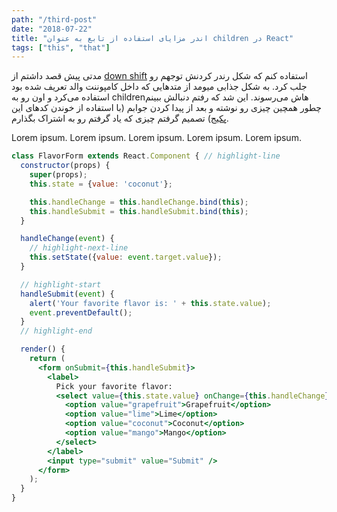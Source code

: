 ```yaml
---
path: "/third-post"
date: "2018-07-22"
title: "اندر مزایای استفاده از تابع به عنوان children در React"
tags: ["this", "that"]
---
```


مدتی پیش قصد داشتم از [down shift](https://github.com/paypal/downshift) استفاده کنم که شکل رندر کردنش توجهم رو جلب کرد. به شکل جذابی میومد از متد‌هایی که داخل کامپوننت والد تعریف شده بود استفاده می‌کرد و اون رو به childrenهاش می‌رسوند. این شد که رفتم دنبالش ببینم چطور همچین چیزی رو نوشته و بعد از پیدا کردن جوابم (با استفاده از خوندن کد‌های این [پکیج](https://github.com/kentcdodds/react-toggled)) تصمیم گرفتم چیزی که یاد گرفتم رو به اشتراک بگذارم.<br />

<!-- excerpt -->

Lorem ipsum.
Lorem ipsum.
Lorem ipsum.
Lorem ipsum.
Lorem ipsum.

```jsx
class FlavorForm extends React.Component { // highlight-line
  constructor(props) {
    super(props);
    this.state = {value: 'coconut'};

    this.handleChange = this.handleChange.bind(this);
    this.handleSubmit = this.handleSubmit.bind(this);
  }

  handleChange(event) {
    // highlight-next-line
    this.setState({value: event.target.value});
  }

  // highlight-start
  handleSubmit(event) {
    alert('Your favorite flavor is: ' + this.state.value);
    event.preventDefault();
  }
  // highlight-end

  render() {
    return (
      <form onSubmit={this.handleSubmit}>
        <label>
          Pick your favorite flavor:
          <select value={this.state.value} onChange={this.handleChange}>
            <option value="grapefruit">Grapefruit</option>
            <option value="lime">Lime</option>
            <option value="coconut">Coconut</option>
            <option value="mango">Mango</option>
          </select>
        </label>
        <input type="submit" value="Submit" />
      </form>
    );
  }
}
```
